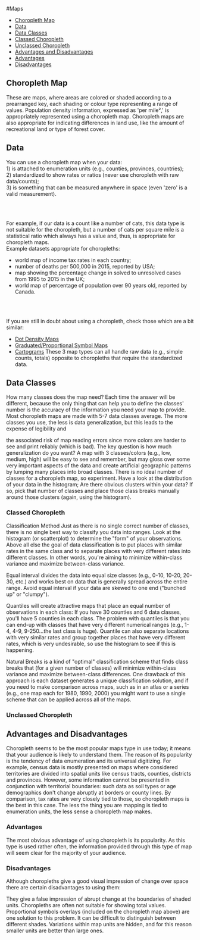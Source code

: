 #Maps

* [Choropleth Map](#choropleth_map)
* [Data](#data)
* [Data Classes](#series_and_points)
 * [Classed Choropleth](#classed_choropleth)
 * [Unclassed Choropleth](#unclassed_choropleth)
* [Advantages and Disadvantages](#advantages_and_disadvanteges)
 * [Advantages](#advantages)
 * [Disadvantages](#disadvantages)


## Choropleth Map

These are maps, where areas are colored or shaded according to a prearranged key, each shading or colour type representing a range of values. 
Population density information, expressed as 'per mile²,' is appropriately represented using a choropleth map. 
Choropleth maps are also appropriate for indicating differences in land use, like the amount of recreational land or type of forest cover.


## Data

You can use a choropleth map when your data:
<br> 1) is attached to enumeration units (e.g., counties, provinces, countries);
<br> 2) standardized to show rates or ratios (never use choropleth with raw data/counts);
<br> 3) is something that can be measured anywhere in space (even 'zero' is a valid measurement). 

<br>
<br>

For example, if our data is a count like a number of cats, this data type is not suitable for the choropleth, 
but a number of cats per square mile is a statistical ratio which always has a value and, thus, is appropriate for choropleth maps.
<br>
Example datasets appropriate for choropleths:

- world map of income tax rates in each country;
- number of deaths per 500,000 in 2015, reported by USA;
- map showing the percentage change in solved to unresolved cases from 1995 to 2015 in the UK;
- world map of percentage of population over 90 years old, reported by Canada.

<br><br>

If you are still in doubt about using a choropleth, check those which are a bit similar:
- [Dot Density Maps](../Dot_Density_Map)
- [Graduated/Proportional Symbol Maps](../Proportional_Symbol_Map)
- [Cartograms](../Cartogram)
These 3 map types can all handle raw data (e.g., simple counts, totals) opposite to choropleths that require the standardized data.

## Data Classes 

How many classes does the map need? Each time the answer will be different, because the only thing that can help you to define the classes' number is the accuracy of the information 
you need your map to provide. Most choropleth maps are made with 5-7 data classes average. The more classes you use, the less is data generalization, 
but this leads to the expense of legibility and 


the associated risk of map reading errors since more colors are harder to see and print reliably (which is bad). 
The key question is how much generalization do you want? A map with 3 classes/colors (e.g., low, medium, high) will be easy to see and remember, 
but may gloss over some very important aspects of the data and create artificial geographic patterns by lumping many places into broad classes. 
There is no ideal number of classes for a choropleth map, so experiment. Have a look at the distribution of your data in the histogram; 
Are there obvious clusters within your data? If so, pick that number of classes and place those class breaks manually around those clusters (again, using the histogram).


### Classed Choropleth


Classification Method
Just as there is no single correct number of classes, there is no single best way to classify you data into ranges. Look at the histogram (or scatterplot) to determine the "form" of your observations. Above all else the goal of data classification is to put places with similar rates in the same class and to separate places with very different rates into different classes. In other words, you're aiming to minimize within-class variance and maximize between-class variance.

Equal interval divides the data into equal size classes (e.g., 0-10, 10-20, 20-30, etc.) and works best on data that is generally spread across the entire range. Avoid equal interval if your data are skewed to one end ("bunched up" or "clumpy").

Quantiles will create attractive maps that place an equal number of observations in each class: If you have 30 counties and 6 data classes, you'll have 5 counties in each class. The problem with quantiles is that you can end-up with classes that have very different numerical ranges (e.g., 1-4, 4-9, 9-250...the last class is huge). Quantile can also separate locations with very similar rates and group together places that have very different rates, which is very undesirable, so use the histogram to see if this is happening.

Natural Breaks is a kind of "optimal" classification scheme that finds class breaks that (for a given number of classes) will minimize within-class variance and maximize between-class differences. One drawback of this approach is each dataset generates a unique classification solution, and if you need to make comparison across maps, such as in an atlas or a series (e.g., one map each for 1980, 1990, 2000) you might want to use a single scheme that can be applied across all of the maps.


### Unclassed Choropleth


## Advantages and Disadvantages

Choropleth seems to be the most popular maps type in use today; it means that your audience is likely to understand them. 
The reason of its popularity is the tendency of data enumeration and its universal digitizing. 
For example, census data is mostly presented on maps where considered territories are divided into spatial units like census tracts, counties, districts and provinces. 
However, some information cannot be presented in conjunction with territorial boundaries: such data as soil types or age demographics don't change abruptly at borders or county lines. 
By comparison, tax rates are very closely tied to those, so choropleth maps is the best in this case. 
The less the thing you are mapping is tied to enumeration units, the less sense a choropleth map makes.

### Advantages

The most obvious advantage of using choropleth is its popularity. 
As this type is used rather often, the information provided through this type of map will seem clear for the majority of your audience.

### Disadvantages

Although choropleths give a good visual impression of change over space there are certain disadvantages to using them:

They give a false impression of abrupt change at the boundaries of shaded units.
Choropleths are often not suitable for showing total values. Proportional symbols overlays (included on the choropleth map above) are one solution to this problem.
It can be difficult to distinguish between different shades.
Variations within map units are hidden, and for this reason smaller units are better than large ones.


